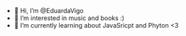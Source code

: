 - 👋 Hi, I’m @EduardaVigo
- 👀 I’m interested in music and books :)
- 🌱 I’m currently learning about JavaSricpt and Phyton <3

<!---
EduardaVigo/EduardaVigo is a ✨ special ✨ repository because its `README.md` (this file) appears on your GitHub profile.
You can click the Preview link to take a look at your changes.
--->
